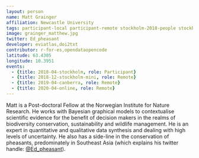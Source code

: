 ```yaml
---
layout: person
name: Matt Grainger
affiliation: Newcastle University
tags: participant-local participant-remote stockholm-2018-people stockholm-mini-2018-people canberra-2019-people stockholm-2018-local stockholm-mini-2018-remote canberra-2019-remote online-2020-people online-2020-remote
image: grainger_matthew.jpg
twitter: Ed_pheasant
developer: eviatlas,doi2txt
contributor: r-for-es,opendataopencode
latitude: 63.4305
longitude: 10.3951
events:
  - {title: 2018-04-stockholm, role: Participant}
  - {title: 2018-12-stockholm-mini, role: Remote}
  - {title: 2019-04-canberra, role: Remote}
  - {title: 2020-04-online, role: Remote}
---
```

Matt is a Post-doctoral Fellow at the Norwegian Institute for Nature Research. He works with Bayesian graphical models to contextualise scientific evidence for the benefit of decision makers in the realms of biodiversity conservation, sustainability and wildlife management. He is an expert in quantitative and qualitative data synthesis and dealing with high levels of uncertainty. He also has a side-line in the conservation of pheasants, predominately in Southeast Asia (which explains his twitter handle: <a href="https://twitter.com/Ed_pheasant" title="Twitter" target="_blank" rel="noopener">@Ed_pheasant</a>).